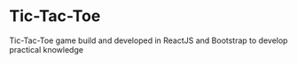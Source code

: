 # Tic-Tac-Toe
Tic-Tac-Toe game build and developed in ReactJS and Bootstrap to develop practical knowledge
